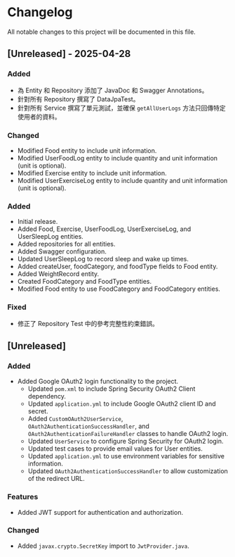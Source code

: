 # Changelog

All notable changes to this project will be documented in this file.

## [Unreleased] - 2025-04-28

### Added

*   為 Entity 和 Repository 添加了 JavaDoc 和 Swagger Annotations。
*   針對所有 Repository 撰寫了 DataJpaTest。
*   針對所有 Service 撰寫了單元測試，並確保 `getAllUserLogs` 方法只回傳特定使用者的資料。

### Changed

*   Modified Food entity to include unit information.
*   Modified UserFoodLog entity to include quantity and unit information (unit is optional).
*   Modified Exercise entity to include unit information.
*   Modified UserExerciseLog entity to include quantity and unit information (unit is optional).

### Added

*   Initial release.
*   Added Food, Exercise, UserFoodLog, UserExerciseLog, and UserSleepLog entities.
*   Added repositories for all entities.
*   Added Swagger configuration.
*   Updated UserSleepLog to record sleep and wake up times.
*   Added createUser, foodCategory, and foodType fields to Food entity.
*   Added WeightRecord entity.
*   Created FoodCategory and FoodType entities.
*   Modified Food entity to use FoodCategory and FoodCategory entities.

### Fixed

*   修正了 Repository Test 中的參考完整性約束錯誤。

## [Unreleased]

### Added
- Added Google OAuth2 login functionality to the project.
  - Updated `pom.xml` to include Spring Security OAuth2 Client dependency.
  - Updated `application.yml` to include Google OAuth2 client ID and secret.
  - Added `CustomOAuth2UserService`, `OAuth2AuthenticationSuccessHandler`, and `OAuth2AuthenticationFailureHandler` classes to handle OAuth2 login.
  - Updated `UserService` to configure Spring Security for OAuth2 login.
  - Updated test cases to provide email values for User entities.
  - Updated `application.yml` to use environment variables for sensitive information.
  - Updated `OAuth2AuthenticationSuccessHandler` to allow customization of the redirect URL.

### Features
- Added JWT support for authentication and authorization.

### Changed
- Added `javax.crypto.SecretKey` import to `JwtProvider.java`.
